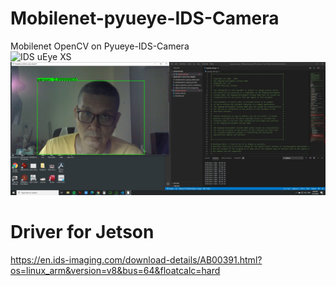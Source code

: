 # Mobilenet-pyueye-IDS-Camera
Mobilenet OpenCV on Pyueye-IDS-Camera 
<br>
![IDS uEye XS](https://en.ids-imaging.com/store/media/catalog/product/cache/2/image/1600x1600/9df78eab33525d08d6e5fb8d27136e95/c/a/camera-usb2-ueye-xs-1.jpg)
![SCreen Capture](https://github.com/theerawatramchuen/Mobilenet-pyueye-IDS-Camera/blob/master/screencapture.jpg) <br>
# Driver for Jetson
https://en.ids-imaging.com/download-details/AB00391.html?os=linux_arm&version=v8&bus=64&floatcalc=hard
